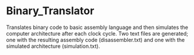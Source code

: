 # Binary_Translator
Translates binary code to basic assembly language and then simulates the computer architecture after each clock cycle. Two text files are generated; one with the resulting assembly code (disassembler.txt) and one with the simulated architecture (simulation.txt).
